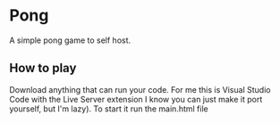 # Pong
A simple pong game to self host.

## How to play

Download anything that can run your code. For me this is Visual Studio Code with the Live Server extension I know you can just make it port yourself, but I'm lazy). To start it run the main.html file
